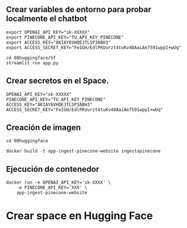 ## Crear variables de entorno para probar localmente el chatbot

    export OPENAI_API_KEY="sk-XXXXX"
    export PINECONE_API_KEY="TU_API_KEY_PINECONE"
    export ACCESS_KEY="AKIAY6VHQEJTLSP3ABH3"
    export ACCESS_SECRET_KEY="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"

    cd 08huggingface/hf
    streamlit run app.py

## Crear secretos en el Space.

    OPENAI_API_KEY="sk-XXXXX"
    PINECONE_API_KEY="TU_API_KEY_PINECONE"
    ACCESS_KEY="AKIAY6VHQEJTLSP3ABH3"
    ACCESS_SECRET_KEY="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"

## Creación de imagen

    cd 08huggingface

	docker build -t app-ingest-pinecone-website ingestapinecone

## Ejecución de contenedor

	docker run -e OPENAI_API_KEY='sk-XXXX' \
        -e PINECONE_API_KEY='XXX' \
        app-ingest-pinecone-website

# Crear space en Hugging Face
